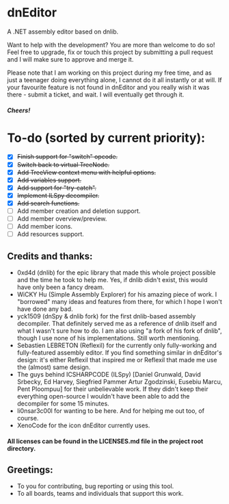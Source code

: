 dnEditor
========

A .NET assembly editor based on dnlib.

Want to help with the development? You are more than welcome to do so!
Feel free to upgrade, fix or touch this project by submitting a pull request and I will 
make sure to approve and merge it.

Please note that I am working on this project during my free time, and as just a teenager doing everything
alone, I cannot do it all instantly or at will. If your favourite feature is not found in dnEditor and
you really wish it was there - submit a ticket, and wait. I will eventually get through it.

##### Cheers!

# To-do (sorted by current priority):
 - [x] ~~Finish support for "switch" opcode.~~
 - [x] ~~Switch back to virtual TreeNode.~~
 - [x] ~~Add TreeView context menu with helpful options.~~
 - [x] ~~Add variables support.~~
 - [x] ~~Add support for "try-catch".~~
 - [x] ~~Implement ILSpy decompiler.~~
 - [x] ~~Add search functions.~~
 - [ ] Add member creation and deletion support.
 - [ ] Add member overview/preview.
 - [ ] Add member icons.
 - [ ] Add resources support.

## Credits and thanks:
 - 0xd4d (dnlib) for the epic library that made this whole project possible and the time he took to help me. 
 Yes, if dnlib didn't exist, this would have only been a fancy dream.
 - WiCKY Hu (Simple Assembly Explorer) for his amazing piece of work. I "borrowed" many ideas and features
 from there, for which I hope I won't have done any bad.
 - yck1509 (dnSpy & dnlib fork) for the first dnlib-based assembly decompiler. That definitely served me as a
 reference of dnlib itself and what I wasn't sure how to do. I am also using "a fork of his fork of dnlib",
 though I use none of his implementations. Still worth mentioning.
 - Sebastien LEBRETON (Reflexil) for the currently only fully-working and fully-featured assembly
 editor. If you find something similar in dnEditor's design: it's either Reflexil that inspired me
 or Reflexil that made me use the (almost) same design.
 - The guys behind ICSHARPCODE (ILSpy) [Daniel Grunwald, David Srbecky, Ed Harvey, Siegfried Pammer
 Artur Zgodzinski, Eusebiu Marcu, Pent Ploompuu] for their unbelievable work. 
 If they didn't keep their everything open-source I wouldn't have been able to add the decompiler for some 15 minutes.
 - li0nsar3c00l for wanting to be here. And for helping me out too, of course.
 - XenoCode for the icon dnEditor currently uses.
 
#### All licenses can be found in the LICENSES.md file in the project root directory.
 
## Greetings:
 - To you for contributing, bug reporting or using this tool.
 - To all boards, teams and individuals that support this work.
